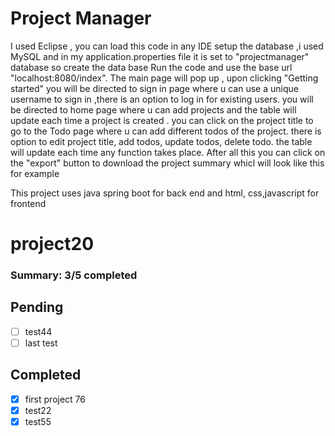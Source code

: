 # Project Manager
I used Eclipse , you can load this code in any IDE 
setup the database ,i used MySQL and in my application.properties file it is set to "projectmanager" database so create the data base 
Run the code and use the base url "localhost:8080/index". The main page will pop up ,
upon clicking "Getting started" you will be directed to sign in page where u can use a unique username to sign in ,there is an option to log in for existing users.
you will be directed to home page where u can add projects and the table will update each time a project is created . 
you can click on the project title to go to the Todo page where u can add different todos of the project.
there is option to edit project title, add todos, update todos,  delete todo. the table will update each time any function takes place.
After all this you can click on the "export" button to download the project summary whicl will look like this for example

This project uses java spring boot for back end and html, css,javascript for frontend 

# project20
### Summary: 3/5 completed
## Pending
- [ ] test44
- [ ] last test
## Completed
- [x] first project 76
- [x] test22
- [x] test55
